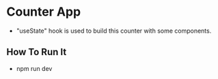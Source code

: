 # Counter App

- "useState" hook is used to build this counter with some components.

## How To Run It

- npm run dev
